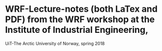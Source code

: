 # WRF-Lecture-notes (both LaTex and PDF) from the WRF workshop at the Institute of Industrial Engineering, 
UiT-The Arctic University of Norway, spring 2018
